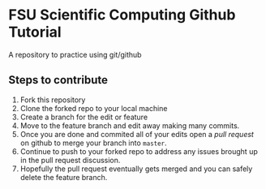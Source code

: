 # FSU Scientific Computing Github Tutorial
A repository to practice using git/github 

## Steps to contribute 

1) Fork this repository
2) Clone the forked repo to your local machine
3) Create a branch for the edit or feature
4) Move to the feature branch and edit away making many commits. 
5) Once you are done and commited all of your edits open a _pull request_ on github to merge your
branch into `master`.
6) Continue to push to your forked repo to address any issues brought up in the pull request
discussion. 
7) Hopefully the pull request eventually gets merged and you can safely delete the feature branch. 
